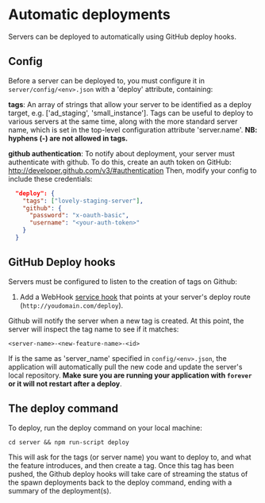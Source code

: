 # Automatic deployments
Servers can be deployed to automatically using GitHub deploy hooks.

## Config
Before a server can be deployed to, you must configure it in
`server/config/<env>.json` with a 'deploy' attribute, containing:

**tags**: An array of strings that allow your server to be identified
as a deploy target, e.g. ['ad_staging', 'small_instance']. Tags can be
useful to deploy to various servers at the same time, along with the more standard
server name, which is set in the top-level configuration attribute 'server.name'.
**NB: hyphens (-) are not allowed in tags.**

**github authentication**: To notify about deployment, your server must
authenticate with github. To do this, create an auth token on GitHub:
http://developer.github.com/v3/#authentication
Then, modify your config to include these credentials:

```json
  "deploy": {
    "tags": ["lovely-staging-server"],
    "github": {
      "password": "x-oauth-basic",
      "username": "<your-auth-token>"
    }
  }
```

## GitHub Deploy hooks
Servers must be configured to listen to the creation of tags on Github:

  1. Add a WebHook [service hook](https://github.com/unepwcmc/NRT/settings/hooks)
     that points at your server's deploy route
     (`http://youdomain.com/deploy`).

Github will notify the server when a new tag is created. At this point, the server
will inspect the tag name to see if it matches:

    <server-name>-<new-feature-name>-<id>

If <server-name> is the same as 'server_name' specified in
`config/<env>.json`, the application will automatically
pull the new code and update the server's local repository.
**Make sure you are running your application with `forever`
or it will not restart after a deploy**.

## The deploy command
To deploy, run the deploy command on your local machine:

    cd server && npm run-script deploy

This will ask for the tags (or server name) you want to deploy to, and
what the feature introduces, and then create a tag. Once this tag has been
pushed, the Github deploy hooks will take care of streaming the status of the
spawn deployments back to the deploy command, ending with a summary of the deployment(s).
